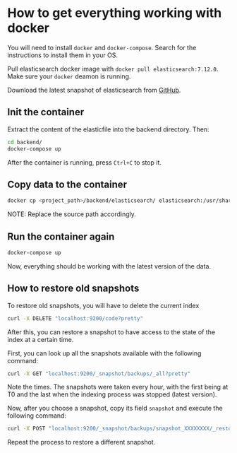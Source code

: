 # How to get everything working with docker

You will need to install `docker` and `docker-compose`. Search for the instructions to install them in your OS.

Pull elasticsearch docker image with `docker pull elasticsearch:7.12.0`. Make sure your `docker` deamon is running.

Download the latest snapshot of elasticsearch from [GitHub](https://github.com/andre15silva/DD2476/releases).


## Init the container
Extract the content of the elasticfile into the backend directory.
Then:
```sh
cd backend/
docker-compose up
```

After the container is running, press `Ctrl+C` to stop it.

## Copy data to the container

```sh
docker cp <project_path>/backend/elasticsearch/ elasticsearch:/usr/share/
```

NOTE: Replace the source path accordingly.

## Run the container again

```sh
docker-compose up
```

Now, everything should be working with the latest version of the data.

## How to restore old snapshots

To restore old snapshots, you will have to delete the current index

```sh
curl -X DELETE "localhost:9200/code?pretty"
```

After this, you can restore a snapshot to have access to the state of the index at a certain time.

First, you can look up all the snapshots available with the following command:

```sh
curl -X GET "localhost:9200/_snapshot/backups/_all?pretty"
```

Note the times. The snapshots were taken every hour, with the first being at T0 and the last when the indexing process was stopped (latest version).

Now, after you choose a snapshot, copy its field `snapshot` and execute the following command:

```sh
curl -X POST "localhost:9200/_snapshot/backups/snapshot_XXXXXXXX/_restore?pretty"
```

Repeat the process to restore a different snapshot.
